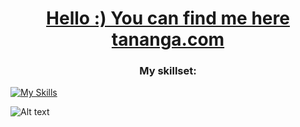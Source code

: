 <h1 align="center"> <a href="https://www.tananga.com/" 
           target="_blank"> Hello :)  You can find me here tananga.com 
        </a></h1>

<h3 align="center">My skillset:</h3>

[![My Skills](https://skillicons.dev/icons?i=dart,flutter,supabase,swift,ts,postgres,github,githubactions,postman)](https://skillicons.dev)

![Alt text](https://cdn.confluent.io/wp-content/uploads/the-it-crowd-moss-fire.gif)

